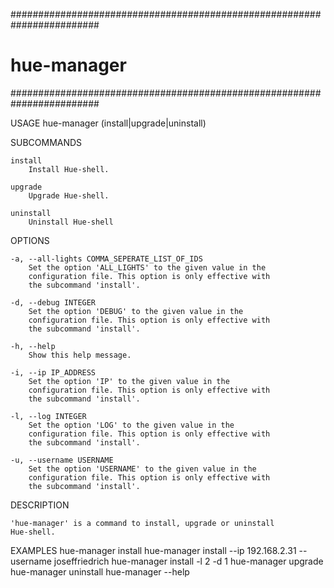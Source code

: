 ########################################################################
# hue-manager
########################################################################

USAGE
    hue-manager (install|upgrade|uninstall) <options>

SUBCOMMANDS

    install
        Install Hue-shell.

    upgrade
        Upgrade Hue-shell.

    uninstall
        Uninstall Hue-shell

OPTIONS

    -a, --all-lights COMMA_SEPERATE_LIST_OF_IDS
        Set the option 'ALL_LIGHTS' to the given value in the
        configuration file. This option is only effective with
        the subcommand 'install'. 

    -d, --debug INTEGER
        Set the option 'DEBUG' to the given value in the
        configuration file. This option is only effective with
        the subcommand 'install'.

    -h, --help
        Show this help message.

    -i, --ip IP_ADDRESS
        Set the option 'IP' to the given value in the
        configuration file. This option is only effective with
        the subcommand 'install'.

    -l, --log INTEGER
        Set the option 'LOG' to the given value in the
        configuration file. This option is only effective with
        the subcommand 'install'.

    -u, --username USERNAME
        Set the option 'USERNAME' to the given value in the 
        configuration file. This option is only effective with
        the subcommand 'install'.

DESCRIPTION

    'hue-manager' is a command to install, upgrade or uninstall
    Hue-shell.

EXAMPLES
    hue-manager install
    hue-manager install --ip 192.168.2.31 --username joseffriedrich
    hue-manager install -l 2 -d 1 
    hue-manager upgrade
    hue-manager uninstall
    hue-manager --help
